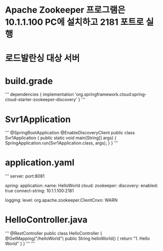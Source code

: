 # Apache Zookeeper 프로그램은 10.1.1.100 PC에 설치하고 2181 포트로 실행
# 로드발란싱 대상 서버

# build.grade
'''
dependencies {
  implementation 'org.springframework.cloud:spring-cloud-starter-zookeeper-discovery'
}
'''

# Svr1Application
'''
@SpringBootApplication
@EnableDiscoveryClient
public class Svr1Application {
  public static void main(String[] args) {
    SpringApplication.run(Svr1Application.class, args);
  }
}
'''

# application.yaml
'''
server:
  port:8081
  
spring:
  application:
    name: HelloWorld
  cloud:
    zookeeper:
      discovery:
        enabled: true
      connect-string: 10.1.1.100:2181
      
logging:
  level:
    org.apache.zookeeper.ClientCnxn: WARN
    
# HelloController.java
'''
@RestController
public class HelloController {
  @GetMapping("/helloWorld")
  public String helloWorld() {
    return "1. Hello World"
  }
}
'''
'''
